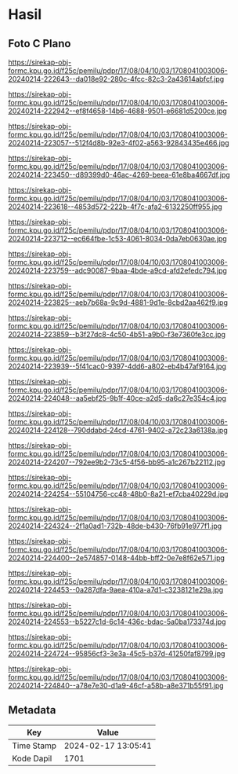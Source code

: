 # Hasil

## Foto C Plano

https://sirekap-obj-formc.kpu.go.id/f25c/pemilu/pdpr/17/08/04/10/03/1708041003006-20240214-222643--da018e92-280c-4fcc-82c3-2a43614abfcf.jpg

https://sirekap-obj-formc.kpu.go.id/f25c/pemilu/pdpr/17/08/04/10/03/1708041003006-20240214-222942--ef8f4658-14b6-4688-9501-e6681d5200ce.jpg

https://sirekap-obj-formc.kpu.go.id/f25c/pemilu/pdpr/17/08/04/10/03/1708041003006-20240214-223057--512f4d8b-92e3-4f02-a563-92843435e466.jpg

https://sirekap-obj-formc.kpu.go.id/f25c/pemilu/pdpr/17/08/04/10/03/1708041003006-20240214-223450--d89399d0-46ac-4269-beea-61e8ba4667df.jpg

https://sirekap-obj-formc.kpu.go.id/f25c/pemilu/pdpr/17/08/04/10/03/1708041003006-20240214-223618--4853d572-222b-4f7c-afa2-6132250ff955.jpg

https://sirekap-obj-formc.kpu.go.id/f25c/pemilu/pdpr/17/08/04/10/03/1708041003006-20240214-223712--ec664fbe-1c53-4061-8034-0da7eb0630ae.jpg

https://sirekap-obj-formc.kpu.go.id/f25c/pemilu/pdpr/17/08/04/10/03/1708041003006-20240214-223759--adc90087-9baa-4bde-a9cd-afd2efedc794.jpg

https://sirekap-obj-formc.kpu.go.id/f25c/pemilu/pdpr/17/08/04/10/03/1708041003006-20240214-223825--aeb7b68a-9c9d-4881-9d1e-8cbd2aa462f9.jpg

https://sirekap-obj-formc.kpu.go.id/f25c/pemilu/pdpr/17/08/04/10/03/1708041003006-20240214-223859--b3f27dc8-4c50-4b51-a9b0-f3e7360fe3cc.jpg

https://sirekap-obj-formc.kpu.go.id/f25c/pemilu/pdpr/17/08/04/10/03/1708041003006-20240214-223939--5f41cac0-9397-4dd6-a802-eb4b47af9164.jpg

https://sirekap-obj-formc.kpu.go.id/f25c/pemilu/pdpr/17/08/04/10/03/1708041003006-20240214-224048--aa5ebf25-9b1f-40ce-a2d5-da6c27e354c4.jpg

https://sirekap-obj-formc.kpu.go.id/f25c/pemilu/pdpr/17/08/04/10/03/1708041003006-20240214-224128--790ddabd-24cd-4761-9402-a72c23a6138a.jpg

https://sirekap-obj-formc.kpu.go.id/f25c/pemilu/pdpr/17/08/04/10/03/1708041003006-20240214-224207--792ee9b2-73c5-4f56-bb95-a1c267b22112.jpg

https://sirekap-obj-formc.kpu.go.id/f25c/pemilu/pdpr/17/08/04/10/03/1708041003006-20240214-224254--55104756-cc48-48b0-8a21-ef7cba40229d.jpg

https://sirekap-obj-formc.kpu.go.id/f25c/pemilu/pdpr/17/08/04/10/03/1708041003006-20240214-224324--2f1a0ad1-732b-48de-b430-76fb91e977f1.jpg

https://sirekap-obj-formc.kpu.go.id/f25c/pemilu/pdpr/17/08/04/10/03/1708041003006-20240214-224400--2e574857-0148-44bb-bff2-0e7e8f62e571.jpg

https://sirekap-obj-formc.kpu.go.id/f25c/pemilu/pdpr/17/08/04/10/03/1708041003006-20240214-224453--0a287dfa-9aea-410a-a7d1-c3238121e29a.jpg

https://sirekap-obj-formc.kpu.go.id/f25c/pemilu/pdpr/17/08/04/10/03/1708041003006-20240214-224553--b5227c1d-6c14-436c-bdac-5a0ba173374d.jpg

https://sirekap-obj-formc.kpu.go.id/f25c/pemilu/pdpr/17/08/04/10/03/1708041003006-20240214-224724--95856cf3-3e3a-45c5-b37d-41250faf8799.jpg

https://sirekap-obj-formc.kpu.go.id/f25c/pemilu/pdpr/17/08/04/10/03/1708041003006-20240214-224840--a78e7e30-d1a9-46cf-a58b-a8e371b55f91.jpg


## Metadata

| Key        | Value               |
| ---------- | ------------------- |
| Time Stamp | 2024-02-17 13:05:41 |
| Kode Dapil | 1701                |



